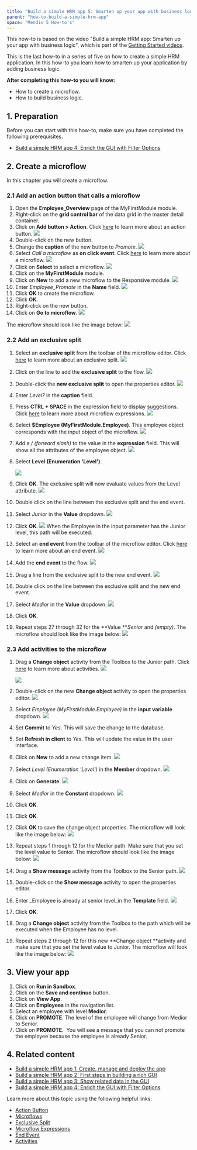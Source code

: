 ```yaml
---
title: "Build a simple HRM app 5: Smarten up your app with business logic"
parent: "how-to-build-a-simple-hrm-app"
space: "Mendix 5 How-to's"
---
```


This how-to is based on the video "Build a simple HRM app: Smarten up your app with business logic", which is part of the [Getting Started videos](http://gettingstarted.mendixcloud.com/link/courses/gettingstarted).

This is the last how-to in a series of five on how to create a simple HRM application. In this how-to you learn how to smarten up your application by adding business logic.

**After completing this how-to you will know:**

*   How to create a microflow.
*   How to build business logic.

## 1. Preparation

Before you can start with this how-to, make sure you have completed the following prerequisites.

*   [Build a simple HRM app 4: Enrich the GUI with Filter Options](/howto50/build-a-simple-hrm-app-4-enrich-the-gui-with-filter-options)

## 2\. Create a microflow

In this chapter you will create a microflow.

### 2.1 Add an action button that calls a microflow

1.  Open the **Employee_Overview** page of the MyFirstModule module.
2.  Right-click on the **grid control bar** of the data grid in the master detail container.
3.  Click on **Add button > Action**. Click [here](/refguide5/action-button) to learn more about an action button.
    ![](attachments/14091778/14876716.png) 
4.  Double-click on the new button.
5.  Change the **caption** of the new button to _Promote_.
    ![](attachments/14091778/14876717.png) 
6.  Select _Call a microflow_ as **on click event**. Click [here](/refguide5/microflows) to learn more about a microflow.
    ![](attachments/14091778/14876718.png) 
7.  Click on **Select** to select a microflow.
    ![](attachments/14091778/14876719.png) 
8.  Click on the **MyFirstModule** module.
9.  Click on **New** to add a new microflow to the Responsive module.
    ![](attachments/14091778/14876720.png) 
10.  Enter _Employee_Promote_ in the **Name** field.
    ![](attachments/14091778/14876721.png) 
11.  Click **OK** to create the microflow.
12.  Click **OK**.
13.  Right-click on the new button.
14.  Click on **Go to microflow**.
    ![](attachments/14091778/14876722.png) 

The microflow should look like the image below:
![](attachments/14091778/14876723.png) 

### 2.2 Add an exclusive split

1.  Select an **exclusive split** from the toolbar of the microflow editor. Click [here](/refguide5/exclusive-split) to learn more about an exclusive split.
    ![](attachments/14091778/14876724.png) 
2.  Click on the line to add the **exclusive split** to the flow.
    ![](attachments/14091778/14876725.png) 
3.  Double-click the **new exclusive split** to open the properties editor.
    ![](attachments/14091778/14876727.png)
4.  Enter _Level?_ in the **caption** field. 
5.  Press **CTRL + SPACE** in the expression field to display suggestions. Click [here](/refguide5/microflow-expressions) to learn more about microflow expressions.
    ![](attachments/14091778/14876734.png) 
6.  Select **$Employee (MyFirstModule.Employee)**.
    This employee object corresponds with the input object of the microflow.
    ![](attachments/14091778/14876767.png)
7.  Add a _/ (forward slash)_ to the value in the **expression** field.
    This will show all the attributes of the employee object.
    ![](attachments/14091778/14876733.png)
8.  Select **Level** **(Enumeration 'Level')**.

    ![](attachments/14091778/14876732.png)
9.  Click **OK**.
    The exclusive split will now evaluate values from the Level attribute.
    ![](attachments/14091778/14876736.png) 
10.  Double click on the line between the exclusive split and the end event.

11.  Select _Junior_ in the **Value** dropdown.
    ![](attachments/14091778/14876738.png) 
12.  Click **OK**.
    ![](attachments/14091778/14876739.png)
    When the Employee in the input parameter has the Junior level, this path will be executed.
13.  Select an **end event** from the toolbar of the microflow editor. Click [here](/refguide5/end-event) to learn more about an end event.
    ![](attachments/14091778/14876740.png) 
14.  Add the **end event** to the flow.
    ![](attachments/14091778/14876744.png)
15.  Drag a line from the exclusive split to the new end event.
    ![](attachments/14091778/14876743.png)
16.  Double click on the line between the exclusive split and the new end event.
17.  Select _Medior_ in the **Value** dropdown.
    ![](attachments/14091778/14876746.png)
18.  Click **OK**.
19.  Repeat steps 27 through 32 for the **Value **_Senior_ and _(empty)_.
    The microflow should look like the image below:
    ![](attachments/14091778/14876747.png)

### 2.3 Add activities to the microflow

1.  Drag a **Change object** activity from the Toolbox to the Junior path. Click [here](/refguide5/activities) to learn more about activities.
    ![](attachments/14091778/14876750.png)

    ![](attachments/14091778/14876751.png)
2.  Double-click on the new **Change object** activity to open the properties editor.
    ![](attachments/14091778/14876752.png)
3.  Select _Employee (MyFirstModule.Employee)_ in the **input variable** dropdown.
    ![](attachments/14091778/14876753.png) 
4.  Set **Commit** to _Yes_. This will save the change to the database.
5.  Set **Refresh in client** to _Yes_. This will update the value in the user interface.
6.  Click on **New** to add a new change item.
    ![](attachments/14091778/14876754.png) 
7.  Select _Level (Enumeration 'Level')_ in the **Member** dropdown.
    ![](attachments/14091778/14876755.png) 
8.  Click on **Generate**.
    ![](attachments/14091778/14876756.png) 
9.  Select _Medior_ in the **Constant** dropdown.
    ![](attachments/14091778/14876757.png) 
10.  Click **OK**.
11.  Click **OK**.
12.  Click **OK** to save the change object properties. The microflow will look like the image below:
    ![](attachments/14091778/14876758.png) 

13.  Repeat steps 1 through 12 for the Medior path. Make sure that you set the level value to Senior. The microflow should look like the image below:
    ![](attachments/14091778/14876759.png)

14.  Drag a **Show message** activity from the Toolbox to the Senior path.
    ![](attachments/14091778/14876760.png) 
15.  Double-click on the **Show message** activity to open the properties editor. 
16.  Enter _Employee is already at senior level_in the **Template** field.
    ![](attachments/14091778/14876762.png)
17.  Click **OK**.
18.  Drag a **Change object** activity from the Toolbox to the path which will be executed when the Employee has no level.
19.  Repeat steps 2 through 12 for this new **Change object **activity and make sure that you set the level value to Junior. The microflow will look like the image below:
    ![](attachments/14091778/14876763.png) 

## 3\. View your app

1.  Click on **Run in Sandbox**.
2.  Click on the **Save and continue** button.
3.  Click on **View App**.
4.  Click on **Employees** in the navigation list.
5.  Select an employee with level **Medior**.
6.  Click on **PROMOTE**.
    The level of the employee will change from Medior to Senior.
7.  Click on **PROMOTE**. 
    You will see a message that you can not promote the employee because the employee is already Senior.

## 4\. Related content

*   [Build a simple HRM app 1: Create, manage and deploy the app](/howto50/build-a-simple-hrm-app-1-create-manage-and-deploy-the-app)
*   [Build a simple HRM app 2: First steps in building a rich GUI](/howto50/build-a-simple-hrm-app-2-first-steps-in-building-a-rich-gui)
*   [Build a simple HRM app 3: Show related data in the GUI](/howto50/build-a-simple-hrm-app-3-show-related-data-in-the-gui)
*   [Build a simple HRM app 4: Enrich the GUI with Filter Options](/howto50/build-a-simple-hrm-app-4-enrich-the-gui-with-filter-options)

Learn more about this topic using the following helpful links:

*   [Action Button](/refguide5/action-button)
*   [Microflows](/refguide5/microflows)
*   [Exclusive Split](/refguide5/exclusive-split)
*   [Microflow Expressions](/refguide5/microflow-expressions)
*   [End Event](/refguide5/end-event)
*   [Activities](/refguide5/activities)
